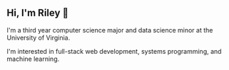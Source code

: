 ## Hi, I'm Riley 👋
I'm a third year computer science major and data science minor at the University of Virginia.

I'm interested in full-stack web development, systems programming, and machine learning. 


<!---
nfletcher27/nfletcher27 is a ✨ special ✨ repository because its `README.md` (this file) appears on your GitHub profile.
You can click the Preview link to take a look at your changes.
--->

